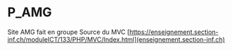 # P_AMG
Site AMG fait en groupe
Source du MVC [https://enseignement.section-inf.ch/moduleICT/133/PHP/MVC/Index.html](enseignement.section-inf.ch)
